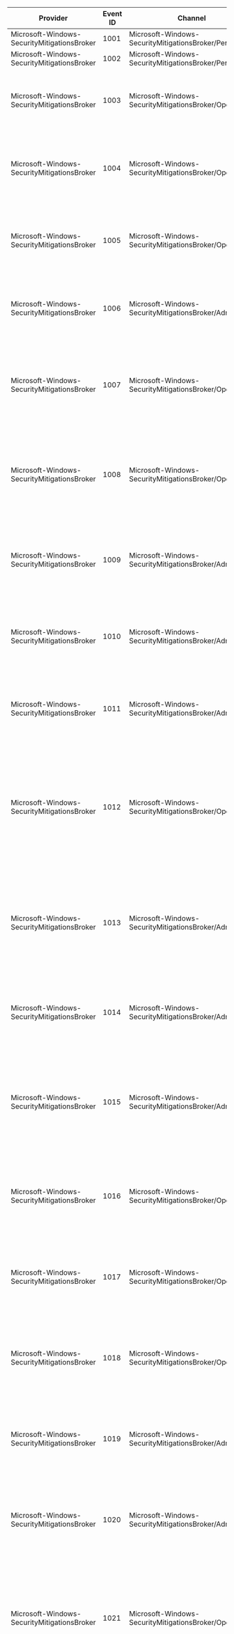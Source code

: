 Provider                                     |  Event ID  |  Channel                                                  |  Message
---------------------------------------------|------------|-----------------------------------------------------------|------------------------------------------------------------------------------------------------------------------------------------------------------------------------
Microsoft-Windows-SecurityMitigationsBroker  |  1001      |  Microsoft-Windows-SecurityMitigationsBroker/Perf         |
Microsoft-Windows-SecurityMitigationsBroker  |  1002      |  Microsoft-Windows-SecurityMitigationsBroker/Perf         |
Microsoft-Windows-SecurityMitigationsBroker  |  1003      |  Microsoft-Windows-SecurityMitigationsBroker/Operational  |  Failed to get the COM call context. AdapterId={DriverId}, ErrorCode={ErrorCode}
Microsoft-Windows-SecurityMitigationsBroker  |  1004      |  Microsoft-Windows-SecurityMitigationsBroker/Operational  |  Failed to get the calling process information. AdapterId={DriverId}, ErrorCode={ErrorCode}
Microsoft-Windows-SecurityMitigationsBroker  |  1005      |  Microsoft-Windows-SecurityMitigationsBroker/Operational  |  Failed to get the DX adapter driver capabilities. AdapterId={DriverId}, ErrorCode={ErrorCode}
Microsoft-Windows-SecurityMitigationsBroker  |  1006      |  Microsoft-Windows-SecurityMitigationsBroker/Admin        |  ACG status of the DX adapter driver, AdapterId={DriverId}, capability={ACGState}
Microsoft-Windows-SecurityMitigationsBroker  |  1007      |  Microsoft-Windows-SecurityMitigationsBroker/Operational  |  Failed to get the mitigation status of the calling proces. AdapterId={DriverId}, ProcessId={ProcessId}, ErrorCode={ErrorCode}
Microsoft-Windows-SecurityMitigationsBroker  |  1008      |  Microsoft-Windows-SecurityMitigationsBroker/Operational  |  Failed to set the mitigation status of the calling proces. AdapterId={DriverId}, ProcessId={ProcessId}, ErrorCode={ErrorCode}
Microsoft-Windows-SecurityMitigationsBroker  |  1009      |  Microsoft-Windows-SecurityMitigationsBroker/Admin        |  Calling process ACG status, AdapterId={DriverId}, ProcessId={ProcessId}, ACG status={ACGState}
Microsoft-Windows-SecurityMitigationsBroker  |  1010      |  Microsoft-Windows-SecurityMitigationsBroker/Admin        |  Calling process is in ACG telemetry mode. AdapterId={DriverId}, ProcessId={ProcessId}
Microsoft-Windows-SecurityMitigationsBroker  |  1011      |  Microsoft-Windows-SecurityMitigationsBroker/Admin        |  Calling process is not in an AppContainer. Driver={DriverId}, ProcessId={ProcessId}
Microsoft-Windows-SecurityMitigationsBroker  |  1012      |  Microsoft-Windows-SecurityMitigationsBroker/Operational  |  Failed to adjust the calling process ACG status for the reported DX adapter change event. AdapterId={DriverId}, ProcessId={ProcessId}, ErrorCode={ErrorCode}
Microsoft-Windows-SecurityMitigationsBroker  |  1013      |  Microsoft-Windows-SecurityMitigationsBroker/Admin        |  Finished applying the security protection policies for the reported DX adapter change event. AdapterId={DriverId}, ProcessId={ProcessId}
Microsoft-Windows-SecurityMitigationsBroker  |  1014      |  Microsoft-Windows-SecurityMitigationsBroker/Admin        |  Calling process does not have ACG turned on. AdapterId={DriverId}, ProcessId={ProcessId}
Microsoft-Windows-SecurityMitigationsBroker  |  1015      |  Microsoft-Windows-SecurityMitigationsBroker/Admin        |  ACG will be turned off for the calling process due to unsupportive DX adapter driver. AdapterId={DriverId}, ProcessId={ProcessId}
Microsoft-Windows-SecurityMitigationsBroker  |  1016      |  Microsoft-Windows-SecurityMitigationsBroker/Operational  |  Failed to create the DX object factory. AdapterId={DriverId}, ProcessId={ProcessId}, ErrorCode={ErrorCode}
Microsoft-Windows-SecurityMitigationsBroker  |  1017      |  Microsoft-Windows-SecurityMitigationsBroker/Operational  |  Failed to enumerate the DX adapters. AdapterId={DriverId}, ProcessId={ProcessId}, ErrorCode={ErrorCode}
Microsoft-Windows-SecurityMitigationsBroker  |  1018      |  Microsoft-Windows-SecurityMitigationsBroker/Operational  |  Failed to query the descriptor for the adapter id. AdapterId={DriverId}, ProcessId={ProcessId}, ErrorCode={ErrorCode}
Microsoft-Windows-SecurityMitigationsBroker  |  1019      |  Microsoft-Windows-SecurityMitigationsBroker/Admin        |  Enumerated a DX adapter. AdapterId={DriverId1}, enumerated AdapterId={DriverId2}, ProcessId={ProcessId}
Microsoft-Windows-SecurityMitigationsBroker  |  1020      |  Microsoft-Windows-SecurityMitigationsBroker/Admin        |  Calling process uses the software rendering adapter. Driver={DriverId}, ProcessId={ProcessId}
Microsoft-Windows-SecurityMitigationsBroker  |  1021      |  Microsoft-Windows-SecurityMitigationsBroker/Operational  |  Failed to query the IDXGIAdapter2 interface from the enumerated adapter. AdapterId={DriverId}, ProcessId={ProcessId}, ErrorCode={ErrorCode}
Microsoft-Windows-SecurityMitigationsBroker  |  1022      |  Microsoft-Windows-SecurityMitigationsBroker/Admin        |  Encountered a DX adapter that does not support ACG. Description:{Description}, VendorId:{VendorId}, DeviceId:{DeviceId}, AdapterId={DriverId}, ProcessId={ProcessId}
Microsoft-Windows-SecurityMitigationsBroker  |  1023      |  Microsoft-Windows-SecurityMitigationsBroker/Admin        |  Forced the DX adapter to ACG based on the optin list. Description:{Description}, VendorId:{VendorId}, DeviceId:{DeviceId}, AdapterId={DriverId}, ProcessId={ProcessId}
Microsoft-Windows-SecurityMitigationsBroker  |  1024      |  Microsoft-Windows-SecurityMitigationsBroker/Admin        |  Calling process does not allow remote ACG downgrade. AdapterId={DriverId}, ProcessId={ProcessId}
Microsoft-Windows-SecurityMitigationsBroker  |  1025      |  Microsoft-Windows-SecurityMitigationsBroker/Admin        |  Remote downgrade is disabled through settings. AdapterId={DriverId}, ProcessId={ProcessId}
Microsoft-Windows-SecurityMitigationsBroker  |  1026      |  Microsoft-Windows-SecurityMitigationsBroker/Admin        |  Non-primary adapter ID is supplied. Description:{Description}, VendorId:{VendorId}, DeviceId:{DeviceId}, AdapterId={DriverId}, ProcessId={ProcessId}
Microsoft-Windows-SecurityMitigationsBroker  |  1027      |  Microsoft-Windows-SecurityMitigationsBroker/Admin        |  Remote downgrade is rejected since software rendering only policy is set. AdapterId={DriverId}, ProcessId={ProcessId}